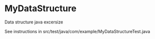 # MyDataStructure
Data structure java excersize  

See instructions in src/test/java/com/example/MyDataStructureTest.java

